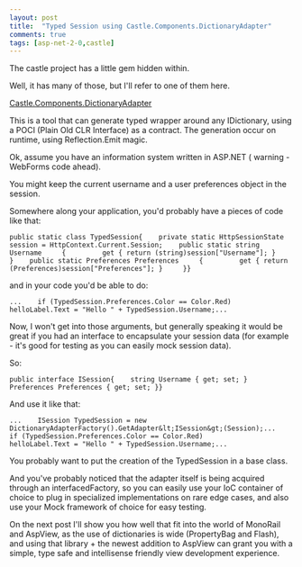 ```yaml
---
layout: post
title:  "Typed Session using Castle.Components.DictionaryAdapter"
comments: true
tags: [asp-net-2-0,castle]
---
```



The castle project has a little gem hidden within.

Well, it has many of those, but I'll refer to one of them here.

[Castle.Components.DictionaryAdapter](http://api.castleproject.org/html/N_Castle_Components_DictionaryAdapter.htm)



This is a tool that can generate typed wrapper around any IDictionary, using a POCI (Plain Old CLR Interface) as a contract. The generation occur on runtime, using Reflection.Emit magic.



Ok, assume you have an information system written in ASP.NET ( warning - WebForms code ahead).

You might keep the current username and a user preferences object in the session.

Somewhere along your application, you'd probably have a pieces of code like that:

```
public static class TypedSession{    private static HttpSessionState session = HttpContext.Current.Session;    public static string Username     {         get { return (string)session["Username"]; }     }    public static Preferences Preferences     {         get { return (Preferences)session["Preferences"]; }     }}
```

and in your code you'd be able to do:

```
...    if (TypedSession.Preferences.Color == Color.Red)        helloLabel.Text = "Hello " + TypedSession.Username;...
```



Now, I won't get into those arguments, but generally speaking it would be great if you had an interface to encapsulate your session data (for example - it's good for testing as you can easily mock session data).

So:

```
public interface ISession{    string Username { get; set; }    Preferences Preferences { get; set; }}
```



And use it like that:

```
...    ISession TypedSession = new DictionaryAdapterFactory().GetAdapter&lt;ISession&gt;(Session);...    if (TypedSession.Preferences.Color == Color.Red)        helloLabel.Text = "Hello " + TypedSession.Username;...
```



You probably want to put the creation of the TypedSession in a base class.



And you've probably noticed that the adapter itself is being acquired through an interfacedFactory, so you can easily use your IoC container of choice to plug in specialized implementations on rare edge cases, and also use your Mock framework of choice for easy testing.



On the next post I'll show you how well that fit into the world of MonoRail and AspView, as the use of dictionaries is wide (PropertyBag and Flash), and using that library + the newest addition to AspView can grant you with a simple, type safe and intellisense friendly view development experience.

